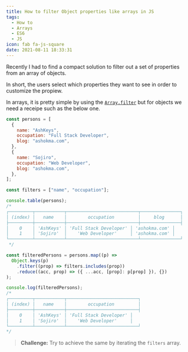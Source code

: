 ```yaml
---
title: How to filter Object properties like arrays in JS
tags:
  - How to
  - Arrays
  - ES6
  - JS
icon: fab fa-js-square
date: 2021-08-11 18:33:31
---
```



Recently I had to find a compact solution to filter out a set of properties from an array of objects.

In short, the users select which properties they want to see in order to customize the propiew.

In arrays, it is pretty simple by using the [`Array.filter`][1] but for objects we need a receipe such as the below one.

```js
const persons = [
  {
    name: "AshKeys",
    occupation: "Full Stack Developer",
    blog: "ashokma.com",
  },
  {
    name: "Sojiro",
    occupation: "Web Developer",
    blog: "ashokma.com",
  },
];

const filters = ["name", "occupation"];

console.table(persons);
/*
┌─────────┬───────────┬───────────────────────────┬───────────────┐
│ (index) │   name    │        occupation         │     blog      │
├─────────┼───────────┼───────────────────────────┼───────────────┤
│    0    │ 'AshKeys' │ 'Full Stack Developer' │ 'ashokma.com' │
│    1    │ 'Sojiro'  │    'Web Developer'     │ 'ashokma.com' │
└─────────┴───────────┴───────────────────────────┴───────────────┘
 */

const filteredPersons = persons.map((p) =>
  Object.keys(p)
    .filter((prop) => filters.includes(prop))
    .reduce((acc, prop) => ({ ...acc, [prop]: p[prop] }), {})
);

console.log(filteredPersons);
/*
┌─────────┬───────────┬───────────────────────────┐
│ (index) │   name    │        occupation         │
├─────────┼───────────┼───────────────────────────┤
│    0    │ 'AshKeys' │ 'Full Stack Developer' │
│    1    │ 'Sojiro'  │    'Web Developer'     │
└─────────┴───────────┴───────────────────────────┘
*/
```

> **Challenge:** Try to achieve the same by iterating the `filters` array.

[1]: //developer.mozilla.org/en-US/docs/Web/JavaScript/Reference/Global_Objects/Array/filter
